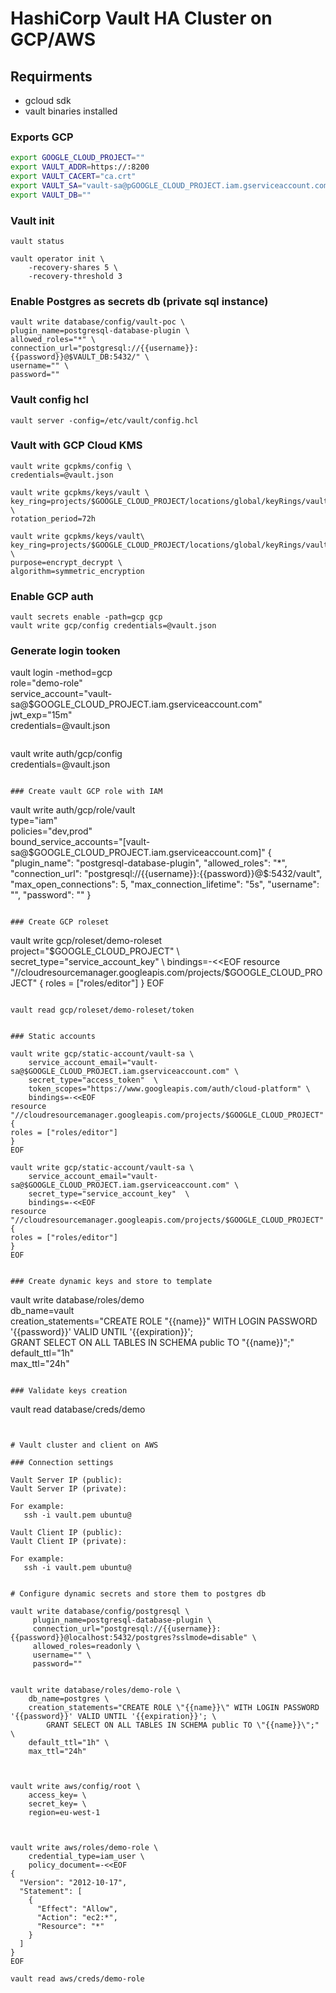 # HashiCorp Vault HA Cluster on GCP/AWS

## Requirments

- gcloud sdk
- vault binaries installed

### Exports GCP

```sh
export GOOGLE_CLOUD_PROJECT=""
export VAULT_ADDR=https://:8200
export VAULT_CACERT="ca.crt"
export VAULT_SA="vault-sa@pGOOGLE_CLOUD_PROJECT.iam.gserviceaccount.com"
export VAULT_DB=""
```

### Vault init

```
vault status
```

```
vault operator init \
    -recovery-shares 5 \
    -recovery-threshold 3
```

### Enable Postgres as secrets db (private sql instance)

```
vault write database/config/vault-poc \
plugin_name=postgresql-database-plugin \
allowed_roles="*" \
connection_url="postgresql://{{username}}:{{password}}@$VAULT_DB:5432/" \
username="" \
password=""
```

### Vault config hcl

```
vault server -config=/etc/vault/config.hcl
```

### Vault with GCP Cloud KMS

```
vault write gcpkms/config \
credentials=@vault.json

vault write gcpkms/keys/vault \
key_ring=projects/$GOOGLE_CLOUD_PROJECT/locations/global/keyRings/vault \
rotation_period=72h
```

```
vault write gcpkms/keys/vault\
key_ring=projects/$GOOGLE_CLOUD_PROJECT/locations/global/keyRings/vault \
purpose=encrypt_decrypt \
algorithm=symmetric_encryption
```
  
### Enable GCP auth

```
vault secrets enable -path=gcp gcp
vault write gcp/config credentials=@vault.json
```

### Generate login tooken

vault login -method=gcp \
role="demo-role" \
service_account="vault-sa@$GOOGLE_CLOUD_PROJECT.iam.gserviceaccount.com" \
jwt_exp="15m" \
credentials=@vault.json

```

 ```

vault write auth/gcp/config \
credentials=@vault.json

```

### Create vault GCP role with IAM

```

vault write auth/gcp/role/vault \
type="iam" \
policies="dev,prod" \
bound_service_accounts="[vault-sa@$GOOGLE_CLOUD_PROJECT.iam.gserviceaccount.com]"
{
"plugin_name": "postgresql-database-plugin",
"allowed_roles": "*",
"connection_url": "postgresql://{{username}}:{{password}}@$:5432/vault",
"max_open_connections": 5,
"max_connection_lifetime": "5s",
"username": "",
"password": ""
}

```

### Create GCP roleset

 ```

vault write gcp/roleset/demo-roleset \
project="$GOOGLE_CLOUD_PROJECT" \
secret_type="service_account_key" \
bindings=-<<EOF
resource "//cloudresourcemanager.googleapis.com/projects/$GOOGLE_CLOUD_PROJECT" {
roles = ["roles/editor"]
}
EOF

```

vault read gcp/roleset/demo-roleset/token


### Static accounts

vault write gcp/static-account/vault-sa \
    service_account_email="vault-sa@$GOOGLE_CLOUD_PROJECT.iam.gserviceaccount.com" \
    secret_type="access_token"  \
    token_scopes="https://www.googleapis.com/auth/cloud-platform" \
    bindings=-<<EOF
resource "//cloudresourcemanager.googleapis.com/projects/$GOOGLE_CLOUD_PROJECT" {
roles = ["roles/editor"]
}
EOF

vault write gcp/static-account/vault-sa \
    service_account_email="vault-sa@$GOOGLE_CLOUD_PROJECT.iam.gserviceaccount.com" \
    secret_type="service_account_key"  \
    bindings=-<<EOF
resource "//cloudresourcemanager.googleapis.com/projects/$GOOGLE_CLOUD_PROJECT" {
roles = ["roles/editor"]
}
EOF


### Create dynamic keys and store to template

```

vault write database/roles/demo \
db_name=vault \
creation_statements="CREATE ROLE \"{{name}}\" WITH LOGIN PASSWORD '{{password}}' VALID UNTIL '{{expiration}}'; \
GRANT SELECT ON ALL TABLES IN SCHEMA public TO \"{{name}}\";" \
default_ttl="1h" \
max_ttl="24h"

```
  
### Validate keys creation

```

vault read database/creds/demo

```


# Vault cluster and client on AWS

### Connection settings

Vault Server IP (public):  
Vault Server IP (private): 

For example:
   ssh -i vault.pem ubuntu@

Vault Client IP (public):  
Vault Client IP (private): 

For example:
   ssh -i vault.pem ubuntu@


# Configure dynamic secrets and store them to postgres db 

vault write database/config/postgresql \
     plugin_name=postgresql-database-plugin \
     connection_url="postgresql://{{username}}:{{password}}@localhost:5432/postgres?sslmode=disable" \
     allowed_roles=readonly \
     username="" \
     password=""


vault write database/roles/demo-role \
    db_name=postgres \
    creation_statements="CREATE ROLE \"{{name}}\" WITH LOGIN PASSWORD '{{password}}' VALID UNTIL '{{expiration}}'; \
        GRANT SELECT ON ALL TABLES IN SCHEMA public TO \"{{name}}\";" \
    default_ttl="1h" \
    max_ttl="24h"



vault write aws/config/root \
    access_key= \
    secret_key= \
    region=eu-west-1



vault write aws/roles/demo-role \
    credential_type=iam_user \
    policy_document=-<<EOF
{
  "Version": "2012-10-17",
  "Statement": [
    {
      "Effect": "Allow",
      "Action": "ec2:*",
      "Resource": "*"
    }
  ]
}
EOF

vault read aws/creds/demo-role
